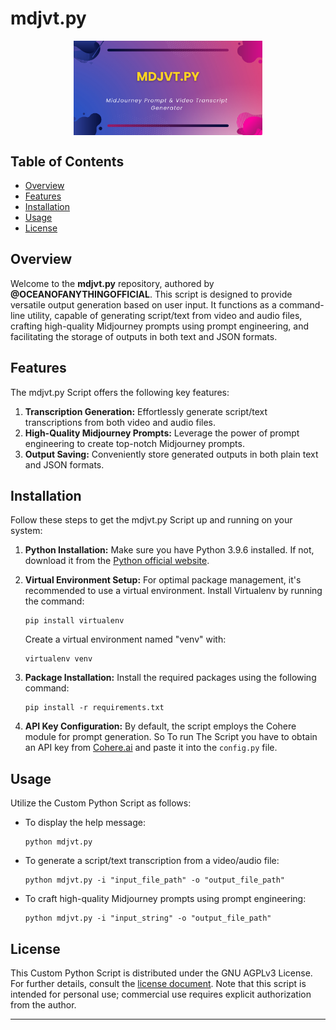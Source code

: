 # mdjvt.py

<p align="center" width="100%">
    <img width="60%" align="center" src="mjdv.png"/>
</p>

## Table of Contents

- [Overview](#overview)
- [Features](#features)
- [Installation](#installation)
- [Usage](#usage)
- [License](#license)

## Overview

Welcome to the **mdjvt.py** repository, authored by **@OCEANOFANYTHINGOFFICIAL**. This script is designed to provide versatile output generation based on user input. It functions as a command-line utility, capable of generating script/text from video and audio files, crafting high-quality Midjourney prompts using prompt engineering, and facilitating the storage of outputs in both text and JSON formats.

## Features

The mdjvt.py Script offers the following key features:

1. **Transcription Generation:** Effortlessly generate script/text transcriptions from both video and audio files.
2. **High-Quality Midjourney Prompts:** Leverage the power of prompt engineering to create top-notch Midjourney prompts.
3. **Output Saving:** Conveniently store generated outputs in both plain text and JSON formats.

## Installation

Follow these steps to get the mdjvt.py Script up and running on your system:

1. **Python Installation:** Make sure you have Python 3.9.6 installed. If not, download it from the [Python official website](https://www.python.org/downloads/release/python-396/).

2. **Virtual Environment Setup:** For optimal package management, it's recommended to use a virtual environment. Install Virtualenv by running the command:

    ```
    pip install virtualenv
    ```

    Create a virtual environment named "venv" with:

    ```
    virtualenv venv
    ```

3. **Package Installation:** Install the required packages using the following command:

    ```
    pip install -r requirements.txt
    ```

4. **API Key Configuration:** By default, the script employs the Cohere module for prompt generation. So To run The Script you have to obtain an API key from [Cohere.ai](https://cohere.ai/) and paste it into the `config.py` file.

## Usage

Utilize the Custom Python Script as follows:

- To display the help message:

    ```
    python mdjvt.py
    ```

- To generate a script/text transcription from a video/audio file:

    ```
    python mdjvt.py -i "input_file_path" -o "output_file_path"
    ```

- To craft high-quality Midjourney prompts using prompt engineering:

    ```
    python mdjvt.py -i "input_string" -o "output_file_path"
    ```

## License

This Custom Python Script is distributed under the GNU AGPLv3 License. For further details, consult the [license document](https://www.gnu.org/licenses/agpl-3.0.en.html). Note that this script is intended for personal use; commercial use requires explicit authorization from the author.

---


